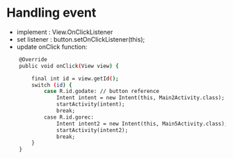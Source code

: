 # Handling event

* implement : View.OnClickListener
* set listener : button.setOnClickListener(this);
* update onClick function:

```bash
    @Override
    public void onClick(View view) {

        final int id = view.getId();
        switch (id) {
            case R.id.godate: // button reference
                Intent intent = new Intent(this, Main2Activity.class);
                startActivity(intent);
                break;
            case R.id.gorec:
                Intent intent2 = new Intent(this, Main5Activity.class);
                startActivity(intent2);
                break;
        }
    }
```